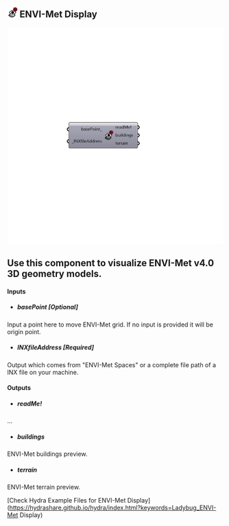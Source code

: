 ## ![](../../images/icons/ENVI-Met_Display.png) ENVI-Met Display

![](../../images/components/ENVI-Met_Display.png)

Use this component to visualize ENVI-Met v4.0 3D geometry models.
 -
 

#### Inputs
* ##### basePoint [Optional]
Input a point here to move ENVI-Met grid. If no input is provided it will be origin point.
* ##### INXfileAddress [Required]
Output which comes from "ENVI-Met Spaces" or a complete file path of a INX file on your machine.

#### Outputs
* ##### readMe!
...
* ##### buildings
ENVI-Met buildings preview.
* ##### terrain
ENVI-Met terrain preview.


[Check Hydra Example Files for ENVI-Met Display](https://hydrashare.github.io/hydra/index.html?keywords=Ladybug_ENVI-Met Display)